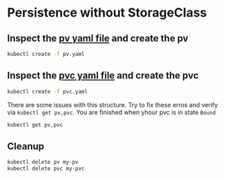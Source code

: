 # Persistence without StorageClass

## Inspect the [pv yaml file](./pv.yaml) and create the pv

```bash
kubectl create -f pv.yaml
```

## Inspect the [pvc yaml file](./pv.yaml) and create the pvc

```bash
kubectl create -f pvc.yaml
```

There are some issues with this structure. Try to fix these erros and verify via `kubectl get pv,pvc`. You are finished when yhour pvc is in state `Bound`

```bash
kubectl get pv,pvc
```

## Cleanup

```bash
kubectl delete pv my-pv
kubectl delete pvc my-pvc
```